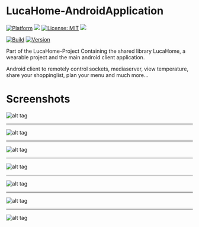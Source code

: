 # LucaHome-AndroidApplication

[![Platform](https://img.shields.io/badge/platform-Android-blue.svg)](https://www.android.com)
<a target="_blank" href="https://android-arsenal.com/api?level=21" title="API21+"><img src="https://img.shields.io/badge/API-21+-blue.svg" /></a>
[![License: MIT](https://img.shields.io/badge/License-MIT-blue.svg)](https://opensource.org/licenses/MIT)
<a target="_blank" href="https://www.paypal.me/GuepardoApps" title="Donate using PayPal"><img src="https://img.shields.io/badge/paypal-donate-blue.svg" /></a>

[![Build](https://img.shields.io/badge/build-passing-green.svg)](https://github.com/Gu3pardo/LucaHome-AndroidApplication)
[![Version](https://img.shields.io/badge/version-v3.2.1.170611-blue.svg)](https://github.com/Gu3pardo/LucaHome-AndroidApplication)

Part of the LucaHome-Project
Containing the shared library LucaHome, a wearable project and the main android client application.

Android client to remotely control sockets, mediaserver, view temperature, share your shoppinglist, plan your menu and much more...

# Screenshots

![alt tag](https://github.com/Gu3pardo/LucaHome-AndroidApplication/blob/master/screenshots/view_001.png)
___________________________________

![alt tag](https://github.com/Gu3pardo/LucaHome-AndroidApplication/blob/master/screenshots/view_002.png)
___________________________________

![alt tag](https://github.com/Gu3pardo/LucaHome-AndroidApplication/blob/master/screenshots/view_003.png)
___________________________________

![alt tag](https://github.com/Gu3pardo/LucaHome-AndroidApplication/blob/master/screenshots/view_004.png)
___________________________________

![alt tag](https://github.com/Gu3pardo/LucaHome-AndroidApplication/blob/master/screenshots/view_005.png)
___________________________________

![alt tag](https://github.com/Gu3pardo/LucaHome-AndroidApplication/blob/master/screenshots/view_006.png)
___________________________________

![alt tag](https://github.com/Gu3pardo/LucaHome-AndroidApplication/blob/master/screenshots/view_007.png)